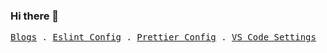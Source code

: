 ### Hi there 👋

<p>
  <samp>
    <a href="https://kaivanwong.me/posts">Blogs</a> .
    <a href="https://github.com/kaivanwong/eslint-config">Eslint Config</a> .
    <a href="https://github.com/kaivanwong/prettier-config">Prettier Config</a> .
    <a href="https://github.com/kaivanwong/vscode-settings">VS Code Settings</a>
  </samp>
</p>
